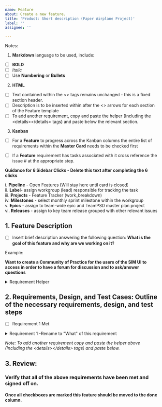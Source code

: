 ```yaml
---
name: Feature
about: Create a new feature.
title: 'Product: Short description (Paper Airplane Project)'
label: ''
assignee: ''

---
```

Notes:

1. **Markdown** language to be used, include:
- [ ] **BOLD**
- [ ] _Italic_
- [ ] Use **Numbering**  or **Bullets** 

2.  **HTML** 
- [ ] Text contained within the <> tags remains unchanged - this is a fixed section header.
- [ ] Description is to be inserted within after the <> arrows for each section of the Feature template
- [ ] To add another requirement, copy and paste the helper (Including the \<details>\</details> tags) and paste below the relevant section.

3. **Kanban**  
- [ ] For a **Feature** to progress across the Kanban columns the entire list of requirements within the **Master Card** needs to be checked first
- [ ] If a **Feature** requirement has tasks associated with it cross reference the issue # at the appropriate step.


**Guidance for 6 Sidebar Clicks - Delete this text after completing the 6 clicks** 

i. **Pipeline** - Open Features (Will stay here until card is closed)   
ii. **Label**- assign workgroup (lead) responsible for tracking the task  
iii. **Projects** - Feature Tracker (work_breakdown)  
iv. **Milestones** - select monthly sprint milestone within the workgroup   
v. **Epics** - assign to team-wide epic and TeamPSD master plan project  
vi. **Releases** - assign to key team release grouped with other relevant issues  


**1. Feature Description** 
------------
- [ ] Insert brief description answering the following question:  **What is the goal of this feature and why are we working on it?** 

Example:

**Want to create a Community of Practice for the users of the SIM UI to access in order to have a forum for discussion and to ask/answer questions** 
 

<details>
<summary> Requirement Helper </summary>
 
 1. Requirement Definition (What & Why)
 </br>
 
 - [ ] -Insert Requirement-
 
 </br>
2. Verification Method (How)

#### Applicable for Requirements Phase:

- [ ] **Documentation of requirements** - Review of definition of the requirements.  

#### Applicable for Design Phase

- [ ] **Analysis** - Code, data, model reviewed. 
- [ ] **Infer** - from “Why”/purpose of requirement definition.   
- [ ] **Inspect** - Purpose, methods and procedures must be well documented so result can be duplicated using the same inspection procedures. May include inspection of design or an algorthm (aka process map of process).  

#### Applicable for Build/Test Phase

- [ ] **Demonstrate** - A comprehensive demonstration and/or application of the functions and features of the system or its components. 
- [ ] **Test** - Procedures must be well documented. 
- [ ] **Analysis** - Code, data, model reviewed. 

</br></br>
3. Reviewer (Who)

Within Workgroup Member  

Verify across workgroups  

Required or Optional?  
</details>

**2. Requirements, Design, and Test Cases: Outline of the necessary requirements, design, and test steps**  
-------------


- [ ] Requirement 1 Met
<details >
<summary>Requirement 1 -Rename to "What" of this requirement</summary>
<div>
 
  1. **Requirement Definition (What & Why)** - Must be complete before moving to Operations/Research_To_do     
  Example:  
  - [X] Community Button links out of Sim UI to the GitHub Community of Practice. 
  2. **Verification Method (How)**   
  Example:  
  - [X] Documentation of requirements - Reviewed definition of the requirements at **sim_UI_workgroup** on 4/07/2020.  
  3. **Reviewer (Who & When)**  
  Example:  
  - [x] Verified design with Lindsey & Stacey at **sim_UI_workgroup** on 04/07/2020.


  ---
  1. **Design Definition (What & Why)**  - Must be complete before card moves to under_development
   Example:  
  - [X] Create Community Button that links out of Sim UI to the GitHub Community of Practice through a new "I have a question" ["Community   Button" > "I have a question" Button > GitHub "Community of Practice"].
  2. **Verification Method** (How)  
   Example:  
  - [ ] Design document of the 3 buttons within the Button - Review this design at **sim_UI_workgroup** on 4/14/2020.
  3. **Reviewer** (Who & When)  
   Example:    
  - [ ] Verified design prototype with Lindsey & Stacey at **sim_UI_workgroup** on 04/14/2020.
  

  ---
  1. **Build/Test** (What & Why)  
  Example:  
  - [X] Implement the new buttons on the SIM UI
  2. **Verification Method** (How)  - Once build is complete card can move to functional_testing or measurement
  Example:  
  - [X] Analysis - Code tested by Anthony on 04/18/2020.  
  - [ ] Demonstration of the new design/functionality on the platform - Review this demo at **sim_UI_workgroup** on 4/21/2020.  
  3. **Reviewer** (Who & When)    
   Example:  
  - [X] Anthony ran test scripts outlined in Design Document on 04/18/2020.
  - [ ] Verified demo with Lindsey & Stacey at **sim_UI_workgroup** on 04/21/2020.
 </div>
</details>

*Note: To add another requirement copy and paste the helper above (Including the \<details>\</details> tags) and paste below.*


**3. Review**: 
----------------
### Verify that all of the above requirements have been met and signed off on.
  
#### Once all checkboxes are marked this feature should be moved to the done column.



